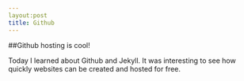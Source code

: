 ```yaml
---
layout:post
title: Github
---
```


##Github hosting is cool!

Today I learned about Github and Jekyll. It was interesting to see how quickly websites can be created and hosted for free.
